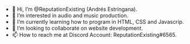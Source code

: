 - 👋 Hi, I’m @ReputationExisting (Andrés Estríngana).
- 👀 I’m interested in audio and music production. 
- 🌱 I’m currently learning how to program in HTML, CSS and Javascrip.
- 💞️ I’m looking to collaborate on website development.
- 📫 How to reach me at Discord Account: ReputationExisting#6565.
